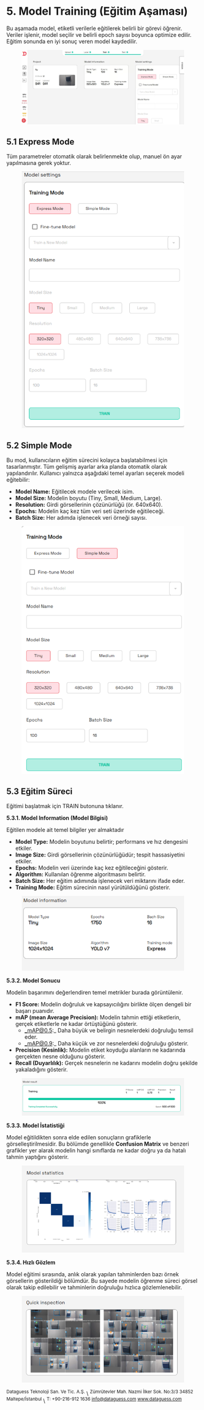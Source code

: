 # 5. Model Training (Eğitim Aşaması)

Bu aşamada model, etiketli verilerle eğitilerek belirli bir görevi öğrenir. Veriler işlenir, model seçilir ve belirli epoch sayısı boyunca optimize edilir. Eğitim sonunda en iyi sonuç veren model kaydedilir.

<figure><img src=".gitbook/assets/image.png" alt=""><figcaption></figcaption></figure>

## 5.1 Express Mode

Tüm parametreler otomatik olarak belirlenmekte olup, manuel ön ayar yapılmasına gerek yoktur.

<figure><img src=".gitbook/assets/image (8) (1).png" alt=""><figcaption></figcaption></figure>

## 5.2 Simple Mode

Bu mod, kullanıcıların eğitim sürecini kolayca başlatabilmesi için tasarlanmıştır. Tüm gelişmiş ayarlar arka planda otomatik olarak yapılandırılır. Kullanıcı yalnızca aşağıdaki temel ayarları seçerek modeli eğitebilir:

* **Model Name:** Eğitilecek modele verilecek isim.
* **Model Size:** Modelin boyutu (Tiny, Small, Medium, Large).
* **Resolution:** Girdi görsellerinin çözünürlüğü (ör. 640x640).
* **Epochs:** Modelin kaç kez tüm veri seti üzerinde eğitileceği.
* **Batch Size:** Her adımda işlenecek veri örneği sayısı.

<figure><img src=".gitbook/assets/image (9).png" alt=""><figcaption></figcaption></figure>

## 5.3 Eğitim Süreci

Eğitimi başlatmak için TRAIN butonuna tıklanır.

**5.3.1. Model Information (Model Bilgisi)**

Eğitilen modele ait temel bilgiler yer almaktadır

* **Model Type:** Modelin boyutunu belirtir; performans ve hız dengesini etkiler.
* **Image Size:** Girdi görsellerinin çözünürlüğüdür; tespit hassasiyetini etkiler.
* **Epochs:** Modelin veri üzerinde kaç kez eğitileceğini gösterir.
* **Algorithm:** Kullanılan öğrenme algoritmasını belirtir.
* **Batch Size:** Her eğitim adımında işlenecek veri miktarını ifade eder.
* **Training Mode:** Eğitim sürecinin nasıl yürütüldüğünü gösterir.

<figure><img src=".gitbook/assets/image (10).png" alt=""><figcaption></figcaption></figure>

**5.3.2. Model Sonucu**

Modelin başarımını değerlendiren temel metrikler burada görüntülenir.

* **F1 Score:** Modelin doğruluk ve kapsayıcılığını birlikte ölçen dengeli bir başarı puanıdır.
* **mAP (mean Average Precision):** Modelin tahmin ettiği etiketlerin, gerçek etiketlerle ne kadar örtüştüğünü gösterir.
  * _mAP@0.5:_ Daha büyük ve belirgin nesnelerdeki doğruluğu temsil eder.
  * _mAP@0.9:_ Daha küçük ve zor nesnelerdeki doğruluğu gösterir.
* **Precision (Kesinlik):** Modelin etiket koyduğu alanların ne kadarında gerçekten nesne olduğunu gösterir.
* **Recall (Duyarlılık):** Gerçek nesnelerin ne kadarını modelin doğru şekilde yakaladığını gösterir.

<figure><img src=".gitbook/assets/image (15).png" alt=""><figcaption></figcaption></figure>

**5.3.3. Model İstatistiği**

Model eğitildikten sonra elde edilen sonuçların grafiklerle görselleştirilmesidir. Bu bölümde genellikle **Confusion Matrix** ve benzeri grafikler yer alarak modelin hangi sınıflarda ne kadar doğru ya da hatalı tahmin yaptığını gösterir.

<figure><img src=".gitbook/assets/image (13).png" alt=""><figcaption></figcaption></figure>

**5.3.4. Hızlı Gözlem**

Model eğitimi sırasında, anlık olarak yapılan tahminlerden bazı örnek görsellerin gösterildiği bölümdür. Bu sayede modelin öğrenme süreci görsel olarak takip edilebilir ve tahminlerin doğruluğu hızlıca gözlemlenebilir.

<figure><img src=".gitbook/assets/image (14).png" alt=""><figcaption></figcaption></figure>



<sup>Dataguess Teknoloji San. Ve Tic. A.Ş.</sup>
\ <sup>Zümrütevler Mah. Nazmi İlker Sok. No:3/3 34852 Maltepe/İstanbul</sup>
\ <sup>T: +90-216-912 1636 info@dataguess.com www.dataguess.com</sup>
